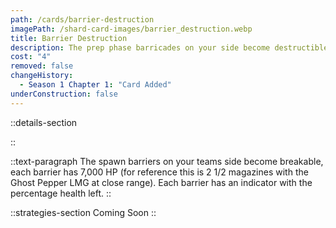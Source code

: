 ```yaml
---
path: /cards/barrier-destruction
imagePath: /shard-card-images/barrier_destruction.webp
title: Barrier Destruction
description: The prep phase barricades on your side become destructible.
cost: "4"
removed: false
changeHistory:
  - Season 1 Chapter 1: "Card Added"
underConstruction: false
---
```


::details-section

::

::text-paragraph
The spawn barriers on your teams side become breakable, each barrier has 7,000 HP (for reference this is 2 1/2 magazines with the Ghost Pepper LMG at close range). Each barrier has an indicator with the percentage health left.
::

::strategies-section
Coming Soon
::
